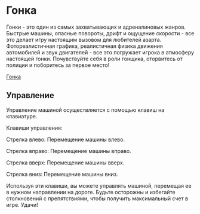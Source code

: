 # Гонка
Гонки - это один из самых захватывающих и адреналиновых жанров. Быстрые машины, опасные повороты, дрифт и ощущение скорости - все это делает игру настоящим вызовом для любителей азарта. Фотореалистичная графика, реалистичная физика движения автомобилей и звук двигателей - все это погружает игрока в атмосферу настоящей гонки. Почувствуйте себя в роли гонщика, оторвитесь от полиции и поборитесь за первое место!

<a href="https://VadimSVV.github.io/Race/" target="_blank">Гонка</a>

## Управление

Управление машиной осуществляется с помощью клавиш на клавиатуре. 

Клавиши управления:

Стрелка влево: Перемещение машины влево.

Стрелка вправо: Перемещение машины вправо.

Стрелка вверх: Перемещение машины вверх.

Стрелка вниз: Перемещение машины вниз.

Используя эти клавиши, вы можете управлять машиной, перемещая ее в нужном направлении на дороге. Будьте осторожны и избегайте столкновений с препятствиями, чтобы получить максимальный счет в игре. Удачи!
